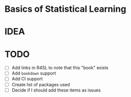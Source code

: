 # Basics of Statistical Learning

# IDEA

# TODO

- [ ] Add links in R4SL to note that this "book" exists
- [ ] Add `bookdown` support
- [ ] Add CI support
- [ ] Create list of packages used
- [ ] Decide if I should add these items as issues
